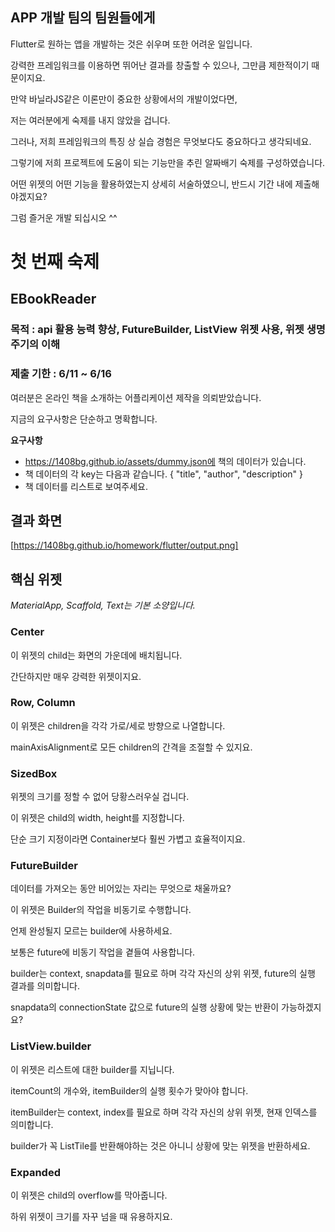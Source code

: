 ## APP 개발 팀의 팀원들에게
Flutter로 원하는 앱을 개발하는 것은 쉬우며 또한 어려운 일입니다.

강력한 프레임워크를 이용하면 뛰어난 결과를 창출할 수 있으나, 그만큼 제한적이기 때문이지요.

만약 바닐라JS같은 이론만이 중요한 상황에서의 개발이었다면,

저는 여러분에게 숙제를 내지 않았을 겁니다.

그러나, 저희 프레임워크의 특징 상 실습 경험은 무엇보다도 중요하다고 생각되네요.

그렇기에 저희 프로젝트에 도움이 되는 기능만을 추린 알짜배기 숙제를 구성하였습니다.

어떤 위젯의 어떤 기능을 활용하였는지 상세히 서술하였으니, 반드시 기간 내에 제출해야겠지요?

그럼 즐거운 개발 되십시오 ^^
# 첫 번째 숙제
## EBookReader
### 목적 : api 활용 능력 향상, FutureBuilder, ListView 위젯 사용, 위젯 생명주기의 이해
### 제출 기한 : 6/11 ~ 6/16
여러분은 온라인 책을 소개하는 어플리케이션 제작을 의뢰받았습니다.

지금의 요구사항은 단순하고 명확합니다.

**요구사항**
- https://1408bg.github.io/assets/dummy.json에 책의 데이터가 있습니다.
- 책 데이터의 각 key는 다음과 같습니다. { "title", "author", "description" }
- 책 데이터를 리스트로 보여주세요.
## 결과 화면
[https://1408bg.github.io/homework/flutter/output.png]
## 핵심 위젯
_MaterialApp, Scaffold, Text는 기본 소양입니다._
### Center
이 위젯의 child는 화면의 가운데에 배치됩니다.

간단하지만 매우 강력한 위젯이지요.
### Row, Column
이 위젯은 children을 각각 가로/세로 방향으로 나열합니다.

mainAxisAlignment로 모든 children의 간격을 조절할 수 있지요.
### SizedBox
위젯의 크기를 정할 수 없어 당황스러우실 겁니다.

이 위젯은 child의 width, height를 지정합니다.

단순 크기 지정이라면 Container보다 훨씬 가볍고 효율적이지요.
### FutureBuilder
데이터를 가져오는 동안 비어있는 자리는 무엇으로 채울까요?

이 위젯은 Builder의 작업을 비동기로 수행합니다.

언제 완성될지 모르는 builder에 사용하세요.

보통은 future에 비동기 작업을 곁들여 사용합니다.

builder는 context, snapdata를 필요로 하며 각각 자신의 상위 위젯, future의 실행 결과를 의미합니다.

snapdata의 connectionState 값으로 future의 실행 상황에 맞는 반환이 가능하겠지요?
### ListView.builder
이 위젯은 리스트에 대한 builder를 지닙니다.

itemCount의 개수와, itemBuilder의 실행 횟수가 맞아야 합니다.

itemBuilder는 context, index를 필요로 하며 각각 자신의 상위 위젯, 현재 인덱스를 의미합니다.

builder가 꼭 ListTile를 반환해야하는 것은 아니니 상황에 맞는 위젯을 반환하세요.
### Expanded
이 위젯은 child의 overflow를 막아줍니다.

하위 위젯이 크기를 자꾸 넘을 때 유용하지요.
